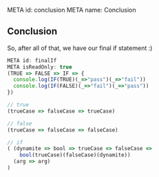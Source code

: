 META id: conclusion
META name: Conclusion

Conclusion
----------

So, after all of that, we have our final if statement :)

```js
META id: finalIf
META isReadOnly: true
(TRUE => FALSE => IF => {
  console.log(IF(TRUE)(_=>"pass")(_=>"fail"))
  console.log(IF(FALSE)(_=>"fail")(_=>"pass"))
})

// true
(trueCase => falseCase => trueCase)

// false
(trueCase => falseCase => falseCase)

// if
( (dynamite => bool => trueCase => falseCase =>
    bool(trueCase)(falseCase)(dynamite))
  (arg => arg)
)
```
